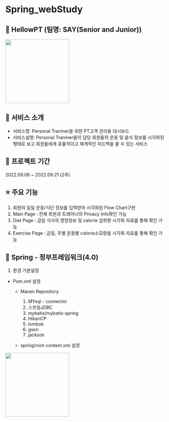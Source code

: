# Spring_webStudy


## 📎 HellowPT (팀명: SAY(Senior and Junior))


<img src="https://github.com/JangGunWook/Spring_webStudy/assets/119468128/32492e68-9878-45c8-b844-816af55ec455" width="200" height="200">

## 👀 서비스 소개
* 서비스명:  Personal Traniner을 위한 PT고객 관리용 대시보드 
* 서비스설명: Personal Traniner들이 담당 회원들의 운동 및 음식 정보를 시각화된 형태로 보고 
회원들에게 효율적이고 체계적인 피드백을 줄 수 있는 서비스

## 📅 프로젝트 기간
2022.09.06 ~ 2022.09.21 (2주)
<br>

## ⭐ 주요 기능
1. 회원의 일일 운동/식단 정보를 입력받아 시각화된 Flow Chart구현
2. Main Page : 전체 회원과 트레이너의 Privacy Info확인 가능
3. Diet Page :  금일 식사의 영영정보 및 calorie 섭취량 시각화 자료를 통해 확인 가능
4. Exercise Page : 금일, 주별 운동별 calorie소모량을 시각화 자료를 통해 확인 가능


## 📎 Spring - 정부프레임워크(4.0)
1. 환경 기본설정
  * Pom.xml 설정
    - Maven Repository
      1. MYsql - connector
      2. 스프링JDBC
      3. mybatis/mybatis-spring
      4. HikariCP
      5. lombok
      6. gson
      7. jackson 
  
    - spring/root-context.xml 설정
  <img src="https://github.com/JangGunWook/Spring_webStudy/assets/119468128/c521bf44-3155-4dd5-a433-90a2e1b228cc" width="200" height="200">


